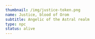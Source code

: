 ```yaml
---
thumbnail: /img/justice-token.png
name: Justice, blood of Orom
subtitle: Angelic of the Astral realm
type: npc
status: alive
---
```

